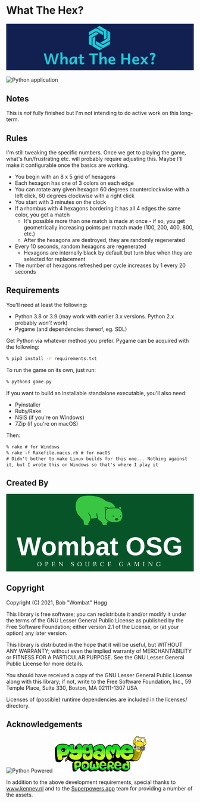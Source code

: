 # What The Hex?

![What The Hex?](logo.png)

![Python application](https://github.com/rwhogg/what-the-hex/workflows/Python%20application/badge.svg)

## Notes

This is _not_ fully finished but I'm not intending to do active work on this long-term.

## Rules

I'm still tweaking the specific numbers. Once we get to playing the game, what's fun/frustrating etc. will probably require adjusting this.
Maybe I'll make it configurable once the basics are working.

* You begin with an 8 x 5 grid of hexagons
* Each hexagon has one of 3 colors on each edge
* You can rotate any given hexagon 60 degrees counterclockwise with a left click, 60 degrees clockwise with a right click
* You start with 3 minutes on the clock
* If a rhombus with 4 hexagons bordering it has all 4 edges the same color, you get a match
    * It's possible more than one match is made at once - if so, you get geometrically increasing points per match made (100, 200, 400, 800, etc.)
    * After the hexagons are destroyed, they are randomly regenerated
* Every 10 seconds, random hexagons are regenerated
    * Hexagons are internally black by default but turn blue when they are selected for replacement
* The number of hexagons refreshed per cycle increases by 1 every 20 seconds

## Requirements

You'll need at least the following:

* Python 3.8 or 3.9 (may work with earlier 3.x versions. Python 2.x probably _won't_ work)
* Pygame (and dependencies thereof, eg. SDL)

Get Python via whatever method you prefer.
Pygame can be acquired with the following:

```bash
% pip3 install -r requirements.txt
```

To run the game on its own, just run:

```bash
% python3 game.py
```

If you want to build an installable standalone executable, you'll also need:

* Pyinstaller
* Ruby/Rake
* NSIS (if you're on Windows)
* 7Zip (if you're on macOS)

Then:

```
% rake # for Windows
% rake -f Rakefile.macos.rb # for macOS
# Didn't bother to make Linux builds for this one... Nothing against it, but I wrote this on Windows so that's where I play it
```

## Created By

![Wombat OSG](wombat-osg.png)

## Copyright

Copyright (C) 2021, Bob "Wombat" Hogg

This library is free software; you can redistribute it and/or
modify it under the terms of the GNU Lesser General Public
License as published by the Free Software Foundation; either
version 2.1 of the License, or (at your option) any later version.

This library is distributed in the hope that it will be useful,
but WITHOUT ANY WARRANTY; without even the implied warranty of
MERCHANTABILITY or FITNESS FOR A PARTICULAR PURPOSE.  See the GNU
Lesser General Public License for more details.

You should have received a copy of the GNU Lesser General Public
License along with this library; if not, write to the Free Software
Foundation, Inc., 59 Temple Place, Suite 330, Boston, MA  02111-1307  USA

Licenses of (possible) runtime dependencies are included in the licenses/ directory.

## Acknowledgements

![Python Powered](https://www.python.org/static/community_logos/python-powered-w-140x56.png)
![Powered by pygame](pygame_powered.gif)

In addition to the above development requirements, special thanks to www.kenney.nl and to the [Superpowers app](http://superpowers-html5.com/) team for providing a number of the assets.
